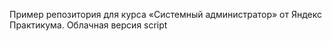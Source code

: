 Пример репозитория для курса «Системный администратор» от Яндекс Практикума.
Облачная версия
script
